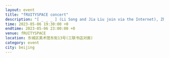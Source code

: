 ```yaml
---
layout: event
title: "fRUITYSPACE concert"
description: "[ _ _ _ ] (Li Song and Jia Liu join via the Internet), Zhao Cong + Zhu Wenbo, Sun Yizhou + Liang Hao + John Wilton play Luke Martin"
time: 2023-05-06 19:30:00 +0
endtime: 2023-05-06 23:00:00 +0
venue: fRUITYSPACE
location: 东城区美术馆东街13号(三联书店对面)
category: event
city: beijing
---
```

